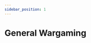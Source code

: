 ```yaml
---
sidebar_position: 1
---
```

# General Wargaming

<!--
Terminology to decide on:

1. Attribute vs Statistic vs Characteristic for Move, Melee, Def etc. -> Attribute
2. Changing 'Charge' to 'Engage' -> Yes
3. Changing 'Knocked Down' to 'Dazed' -> Yes
4. 'Staggered'? -> Yes
5. Changing 'Diving Charge' to something else (Dive, Diving Engage, Dive Bomb???) -> Jump Attack
6. All phase names
7. 'Check 'for attribute checks (where you need to above a stat)?
8. Changing 'Random Happening' to 'Event'? -> Yes (maybe faction event or special event instead)
9. 'Roll' for other rolls that don't rely on attributes (Event, Out of Sight)
10. Changing 'Rout' to 'Retreat'? (I actually prefer Rout). -> Keep Rout
11. 'Unit', 'Warrior' or something else? -> Unit

Style guide decisions:
Hyphenation? Line of Sight, Out of Sight OR Line-of-Sight, Out-of-Sight?
Headings capitalisation 'Melee Phase' or 'Melee phase'? Capitalise joining words? 'Scenario and Deployment' or 'Scenario And Deployment'?
We should capitalise (and also hyperlink) any keywords (Check, Move, Dazed etc. etc.)
Australian English

JP 23-03-25: To playtest:
1. Big guys
2. New disengage rules (Agi check to disengage)
3. Staggered causes the unit to have disadvantage on any checks until the end of their turn
4. Fall/Jump down/Climb down changes


-->
